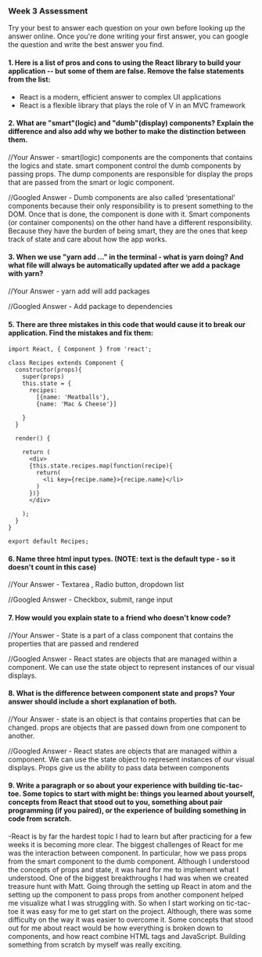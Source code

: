 ### Week 3 Assessment

Try your best to answer each question on your own before looking up the answer online. Once you're done writing your first answer, you can google the question and write the best answer you find.

#### 1. Here is a list of pros and cons to using the React library to build your application -- but some of them are false. Remove the false statements from the list:


- React is a modern, efficient answer to complex UI applications
- React is a flexible library that plays the role of V in an MVC framework


 #### 2. What are "smart"(logic) and "dumb"(display) components? Explain the difference and also add why we bother to make the distinction between them.


 //Your Answer - smart(logic) components are the components that contains the logics and state. smart component control the dumb components by passing props. The dump components are responsible for display the props that are passed from the smart or logic component.  


 //Googled Answer - Dumb components are also called ‘presentational’ components because their only responsibility is to present something to the DOM. Once that is done, the component is done with it. Smart components (or container components) on the other hand have a different responsibility. Because they have the burden of being smart, they are the ones that keep track of state and care about how the app works.


#### 3. When we use "yarn add ..." in the terminal - what is yarn doing? And what file will always be automatically updated after we add a package with yarn?


 //Your Answer - yarn add will add packages


 //Googled Answer - Add package to dependencies


#### 5. There are three mistakes in this code that would cause it to break our application. Find the mistakes and fix them:

    import React, { Component } from 'react';

    class Recipes extends Component {
      constructor(props){
        super(props)
        this.state = {
          recipes:
            [{name: 'Meatballs'},
            {name: 'Mac & Cheese'}]

        }
      }

      render() {

        return (
          <div>
          {this.state.recipes.map(function(recipe){
            return(
              <li key={recipe.name}>{recipe.name}</li>
            )
          })}
          </div>

        );
      }
    }

    export default Recipes;

#### 6. Name three html input types. (NOTE: text is the default type - so it doesn't count in this case)

 //Your Answer - Textarea , Radio button, dropdown list


 //Googled Answer - Checkbox, submit, range input


 #### 7. How would you explain state to a friend who doesn't know code?

 //Your Answer - State is a part of a class component that contains the properties that are passed and rendered


 //Googled Answer - React states are objects that are managed within a component. We can use the state object to represent instances of our visual displays.


 #### 8. What is the difference between component state and props? Your answer should include a short explanation of both.


 //Your Answer - state is an object is that contains properties that can be changed. props are objects that are passed down from one component to another.


 //Googled Answer - React states are objects that are managed within a component. We can use the state object to represent instances of our visual displays. Props give us the ability to pass data between components


#### 9. Write a paragraph or so about your experience with building tic-tac-toe. Some topics to start with might be: things you learned about yourself, concepts from React that stood out to you, something about pair programming (if you paired), or the experience of building something in code from scratch.
 -React is by far the hardest topic I had to learn but after practicing for a few weeks it is becoming more clear. The biggest challenges of React for me was the interaction between component. In particular, how we pass props from the smart component to the dumb component. Although I understood the concepts of props and state, it was hard for me to implement what I understood. One of the biggest breakthroughs I had was when we created treasure hunt with Matt. Going through the setting up React in atom and the setting up the component to pass props from another component helped me visualize what I was struggling with. So when I start working on tic-tac-toe it was easy for me to get start on the project. Although, there was some difficulty on the way it was easier to overcome it. Some concepts that stood out for me about react would be how everything is broken down to components, and how react combine HTML tags and JavaScript. Building something from scratch by myself was really exciting.
